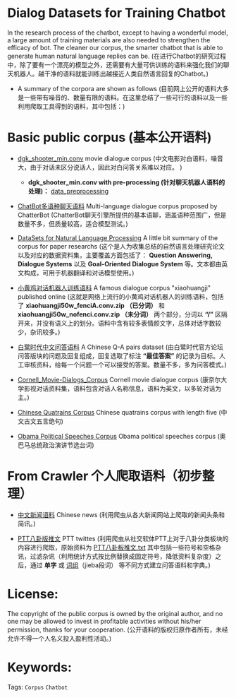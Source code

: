 Dialog Datasets for Training Chatbot
===

In the research process of the chatbot, except to having a wonderful model, a large amount of training materials are also needed to strengthen the efficacy of bot. The cleaner our corpus, the smarter chatbot that is able to generate human natural language replies can be. (在进行Chatbot的研究过程中，除了要有一个漂亮的模型之外，还需要有大量可供训练的语料来强化我们的聊天机器人。越干净的语料就能训练出越接近人类自然语言回复的Chatbot。)


- A summary of the corpora are shown as follows (目前网上公开的语料大多是一些带有噪音的、数量有限的语料。在这里总结了一些可行的语料以及一些利用爬取工具得到的语料，其中包括：)

# Basic public corpus (基本公开语料)

+ [dgk_shooter_min.conv](https://github.com/rustch3n/dgk_lost_conv)
movie dialogue corpus (中文电影对白语料，噪音大，由于对话未区分说话人，因此对白问答关系难以对应。 )
  - **dgk_shooter_min.conv with pre-processing (针对聊天机器人语料的处理)：** [data_preprocessing](https://github.com/EternalFeather/Chatbot-Training-Corpus/blob/master/data_preprocessing.py)

+ [ChatBot多语种聊天语料](https://github.com/gunthercox/chatterbot-corpus/tree/master/chatterbot_corpus/data/)
Multi-language dialogue corpus proposed by ChatterBot (ChatterBot聊天引擎所提供的基本语聊，涵盖语种范围广，但是数量不多，但质量较高，适合模型测试。)

+ [DataSets for Natural Language Processing](https://github.com/karthikncode/nlp-datasets#question-answering)
A little bit summary of the corpus for paper researchs (这个是人为收集总结的自然语言处理研究论文以及对应的数据资料集，主要覆盖方面包括了： **Question Answering, Dialogue Systems** 以及 **Goal-Oriented Dialogue System** 等。文本都由英文构成，可用于机器翻译和对话模型使用。)

+ [小黄鸡对话机器人训练语料](https://github.com/rustch3n/dgk_lost_conv/tree/master/results)
A famous dialogue corpus "xiaohuangji" published online (这就是网络上流行的小黄鸡对话机器人的训练语料，包括了 **xiaohuangji50w_fenciA.conv.zip （已分词）** 和 **xiaohuangji50w_nofenci.conv.zip （未分词）** 两个部分，分词以 **“/”** 区隔开来，并没有语义上的划分。语料中含有较多表情颜文字，总体对话字数较少，杂讯较多。)

+ [白鹭时代中文问答语料](https://github.com/Samurais/egret-wenda-corpus)
A Chinese Q-A pairs dataset (由白鹭时代官方论坛问答版块的问题及回复组成，回复选取了标注 **“最佳答案”** 的记录为目标。人工审核资料，给每一个问题一个可以接受的答案。数量不多，多为问答模式。)

+ [Cornell_Movie-Dialogs_Corpus](https://www.cs.cornell.edu/~cristian/Cornell_Movie-Dialogs_Corpus.html)
Cornell movie dialogue corpus (康奈尔大学影视对话资料集，语料包含对话人名称信息，语料为英文，以多轮对话为主。)

+ [Chinese Quatrains Corpus](https://github.com/EternalFeather/Chatbot-Training-Corpus/tree/master/Obama_political_speeches)
Chinese quatrains corpus with length five (中文古文五言绝句)

+ [Obama Political Speeches Corpus](https://github.com/EternalFeather/Chatbot-Training-Corpus/tree/master/Obama_political_speeches)
Obama political speeches corpus (奥巴马总统政治演讲节选台词)

# From Crawler 个人爬取语料（初步整理）

+ [中文新闻语料](https://github.com/EternalFeather/Chatbot-Training-Corpus/tree/master/news%20corpus)
Chinese news (利用爬虫从各大新闻网站上爬取的新闻头条和简讯。)

+ [PTT八卦版推文](https://github.com/EternalFeather/Chatbot-Training-Corpus/tree/master/PTT_charactors)
PTT twittes (利用爬虫从社交软体PTT上对于八卦分类板块的内容进行爬取，原始资料为 [PTT八卦板推文.txt](https://github.com/EternalFeather/Chatbot-Training-Corpus/blob/master/PTT%E5%85%AB%E5%8D%A6%E6%9D%BF%E6%8E%A8%E6%96%87.txt) 其中包括一些符号和空格杂讯，过滤杂讯（利用统计方式按比例替换成固定符号，降低资料复杂度）之后，通过 **单字** 或 [词组](https://github.com/EternalFeather/Chatbot-Training-Corpus/tree/master/PTT_words)（jieba段词） 等不同方式建立问答语料和字典。)

# License:

The copyright of the public corpus is owned by the original author, and no one may be allowed to invest in profitable activities without his/her permission, thanks for your cooperation. (公开语料的版权归原作者所有，未经允许不得一个人名义投入盈利性活动。)

# Keywords:

Tags: `Corpus` `Chatbot`
